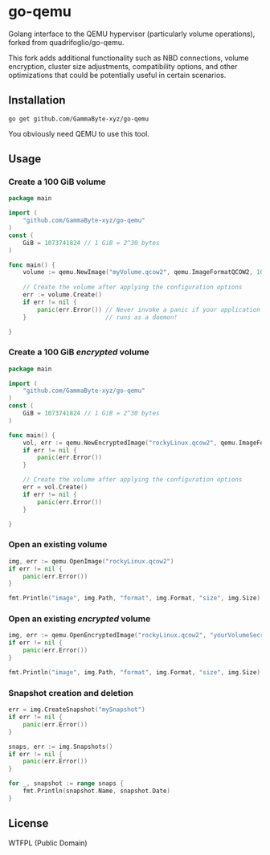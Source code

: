 # go-qemu

Golang interface to the QEMU hypervisor (particularly volume operations), forked from quadrifoglio/go-qemu.

This fork adds additional functionality such as NBD connections, volume encryption, cluster size adjustments,
compatibility options, and other optimizations that could be potentially useful in certain scenarios.
## Installation

```
go get github.com/GammaByte-xyz/go-qemu
```

You obviously need QEMU to use this tool.

## Usage

### Create a 100 GiB volume

```go
package main

import (
	"github.com/GammaByte-xyz/go-qemu"
)
const (
    GiB = 1073741824 // 1 GiB = 2^30 bytes
)

func main() {
    volume := qemu.NewImage("myVolume.qcow2", qemu.ImageFormatQCOW2, 100*GiB)
    
    // Create the volume after applying the configuration options 
    err := volume.Create()
    if err != nil {
        panic(err.Error()) // Never invoke a panic if your application 
    }                      // runs as a daemon!

}
```

### Create a 100 GiB *encrypted* volume

```go
package main

import (
	"github.com/GammaByte-xyz/go-qemu"
)
const (
    GiB = 1073741824 // 1 GiB = 2^30 bytes
)

func main() {
	vol, err := qemu.NewEncryptedImage("rockyLinux.qcow2", qemu.ImageFormatQCOW2, "yourVolumeSecret", 100*GiB)
	if err != nil {
		panic(err.Error())
	}

	// Create the volume after applying the configuration options
	err = vol.Create()
	if err != nil {
		panic(err.Error())
	}

}
```


### Open an existing volume

```go
img, err := qemu.OpenImage("rockyLinux.qcow2")
if err != nil {
	panic(err.Error())
}

fmt.Println("image", img.Path, "format", img.Format, "size", img.Size)
```


### Open an existing *encrypted* volume

```go
img, err := qemu.OpenEncryptedImage("rockyLinux.qcow2", "yourVolumeSecret")
if err != nil {
	panic(err.Error())
}

fmt.Println("image", img.Path, "format", img.Format, "size", img.Size)
```


### Snapshot creation and deletion

```go
err = img.CreateSnapshot("mySnapshot")
if err != nil {
	panic(err.Error())
}

snaps, err := img.Snapshots()
if err != nil {
	panic(err.Error())
}

for _, snapshot := range snaps {
	fmt.Println(snapshot.Name, snapshot.Date)
}
```

## License

WTFPL (Public Domain)
